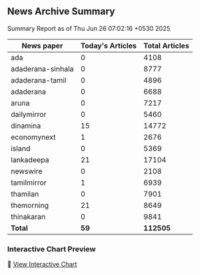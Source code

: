 <!-- @format -->

## News Archive Summary

Summary Report as of Thu Jun 26 07:02:16 +0530 2025

| News paper         | Today's Articles | Total Articles |
|--------------------|------------------|----------------|
| ada               | 0          | 4108        |
| adaderana-sinhala               | 0          | 8777        |
| adaderana-tamil               | 0          | 4896        |
| adaderana               | 0          | 6688        |
| aruna               | 0          | 7217        |
| dailymirror               | 0          | 5460        |
| dinamina               | 15          | 14772        |
| economynext               | 1          | 2676        |
| island               | 0          | 5369        |
| lankadeepa               | 21          | 17104        |
| newswire               | 0          | 2108        |
| tamilmirror               | 1          | 6939        |
| thamilan               | 0          | 7901        |
| themorning               | 21          | 8649        |
| thinakaran               | 0          | 9841        |
| **Total**          | **59**      | **112505** |

### Interactive Chart Preview
🔗 [View Interactive Chart](https://itscharukadeshan.github.io/sl_news_archive_data/news_chart_by_newspaper.html)

